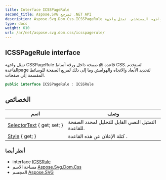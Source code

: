 ```yaml
---
title: Interface ICSSPageRule
second_title: Aspose.SVG لمرجع .NET API
description: Aspose.Svg.Dom.Css.ICSSPageRule واجهه المستخدم. تمثل واجهة CSSPageRule قاعدة  صفحة داخل ورقة أنماط CSS. تُستخدم القاعدةpage لتحديد الأبعاد والاتجاه والهوامش وما إلى ذلك لمربع الصفحة للوسائط المقسمة إلى صفحات.
type: docs
weight: 610
url: /ar/net/aspose.svg.dom.css/icsspagerule/
---
```

## ICSSPageRule interface

تمثل واجهة CSSPageRule قاعدة @ صفحة داخل ورقة أنماط CSS. تُستخدم القاعدةpage لتحديد الأبعاد والاتجاه والهوامش وما إلى ذلك لمربع الصفحة للوسائط المقسمة إلى صفحات.

```csharp
public interface ICSSPageRule : ICSSRule
```

## الخصائص

| اسم | وصف |
| --- | --- |
| [SelectorText](../../aspose.svg.dom.css/icsspagerule/selectortext/) { get; set; } | التمثيل النصي القابل للتحليل لمحدد الصفحة للقاعدة. |
| [Style](../../aspose.svg.dom.css/icsspagerule/style/) { get; } | كتلة الإعلان عن هذه القاعدة . |

### أنظر أيضا

* interface [ICSSRule](../icssrule/)
* مساحة الاسم [Aspose.Svg.Dom.Css](../../aspose.svg.dom.css/)
* المجسم [Aspose.SVG](../../)


